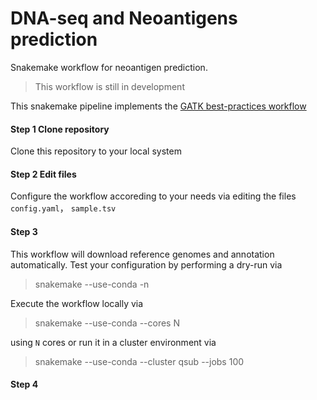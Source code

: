 # DNA-seq and Neoantigens prediction
Snakemake workflow for neoantigen prediction.
> This workflow is still in development

This snakemake pipeline implements the [GATK best-practices workflow](https://gatk.broadinstitute.org/hc/en-us/articles/360035535932-Germline-short-variant-discovery-SNPs-Indels-)

#### Step 1 Clone repository
 Clone this repository to your local system
    
#### Step 2 Edit files
Configure the workflow accoreding to your needs via editing the files `config.yaml`， `sample.tsv`
#### Step 3 
This workflow will download reference genomes and annotation automatically.
Test your configuration by performing a dry-run via

> snakemake --use-conda -n

Execute the workflow locally via

> snakemake --use-conda --cores N

using `N` cores or run it in a cluster environment via
> snakemake --use-conda --cluster qsub --jobs 100

#### Step 4

